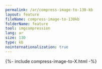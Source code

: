 ```yaml
---
permalink: /ar/compress-image-to-130-kb
layout: feature
fileName: compress-image-to-130kb
folderName: feature
tool: imgcompression
lang: ar
size: 130
type: kb
nointernationalization: true
---
```

{%- include compress-image-to-X.html -%}       
